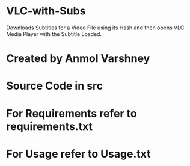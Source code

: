 # VLC-with-Subs
Downloads Subtitles for a Video File using its Hash and then opens VLC Media Player with the Subtitle Loaded.

# Created by Anmol Varshney

# Source Code in src

# For Requirements refer to requirements.txt

# For Usage refer to Usage.txt
